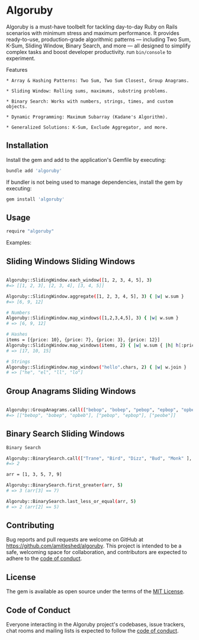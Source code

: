 # Algoruby

Algoruby is a must-have toolbelt for tackling day-to-day Ruby on Rails scenarios with minimum stress and maximum performance. It provides ready-to-use, production-grade algorithmic patterns — including Two Sum, K-Sum, Sliding Window, Binary Search, and more — all designed to simplify complex tasks and boost developer productivity.
run `bin/console` to experiment.

Features

    * Array & Hashing Patterns: Two Sum, Two Sum Closest, Group Anagrams.

    * Sliding Window: Rolling sums, maximums, substring problems.

    * Binary Search: Works with numbers, strings, times, and custom objects.

    * Dynamic Programming: Maximum Subarray (Kadane's Algorithm).

    * Generalized Solutions: K-Sum, Exclude Aggregator, and more.

## Installation

Install the gem and add to the application's Gemfile by executing:

```bash
bundle add 'algoruby'
```

If bundler is not being used to manage dependencies, install the gem by executing:

```bash
gem install 'algoruby'
```

## Usage

```bash
require "algoruby"
```

Examples:

## **Sliding Windows** Sliding Windows
```bash

Algoruby::SlidingWindow.each_window([1, 2, 3, 4, 5], 3)
#=> [[1, 2, 3], [2, 3, 4], [3, 4, 5]]

Algoruby::SlidingWindow.aggregate([1, 2, 3, 4, 5], 3) { |w| w.sum }
#=> [6, 9, 12]

# Numbers
Algoruby::SlidingWindow.map_windows([1,2,3,4,5], 3) { |w| w.sum }
# => [6, 9, 12]

# Hashes
items = [{price: 10}, {price: 7}, {price: 3}, {price: 12}]
Algoruby::SlidingWindow.map_windows(items, 2) { |w| w.sum { |h| h[:price] } }
# => [17, 10, 15]

# Strings
Algoruby::SlidingWindow.map_windows("hello".chars, 2) { |w| w.join }
# => ["he", "el", "ll", "lo"]
```

## **Group Anagrams** Sliding Windows
```bash

Algoruby::GroupAnagrams.call(["bebop", "bobep", "pebop", "epbop", "opbeb", "peobe"])
#=> [["bebop", "bobep", "opbeb"], ["pebop", "epbop"], ["peobe"]]
```

## **Binary Search** Sliding Windows
```bash
Binary Search

Algoruby::BinarySearch.call(["Trane", "Bird", "Dizz", "Bud", "Monk" ], "Dizz")
#=> 2

arr = [1, 3, 5, 7, 9]

Algoruby::BinarySearch.first_greater(arr, 5)
# => 3 (arr[3] == 7)

Algoruby::BinarySearch.last_less_or_equal(arr, 5)
# => 2 (arr[2] == 5)
```

## Contributing

Bug reports and pull requests are welcome on GitHub at https://github.com/amitleshed/algoruby. This project is intended to be a safe, welcoming space for collaboration, and contributors are expected to adhere to the [code of conduct](https://github.com/amitleshed/algoruby/blob/main/CODE_OF_CONDUCT.md).

## License

The gem is available as open source under the terms of the [MIT License](https://opensource.org/licenses/MIT).

## Code of Conduct

Everyone interacting in the Algoruby project's codebases, issue trackers, chat rooms and mailing lists is expected to follow the [code of conduct](https://github.com/amitleshed/algoruby/blob/main/CODE_OF_CONDUCT.md).
